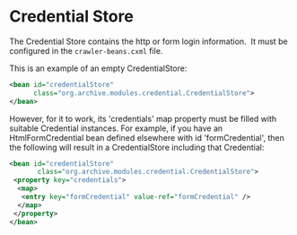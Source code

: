 # Credential Store

The Credential Store contains the http or form login information.  It
must be configured in the `crawler-beans.cxml` file.

This is an example of an empty CredentialStore:

``` xml
<bean id="credentialStore"
      class="org.archive.modules.credential.CredentialStore">
</bean>
```

However, for it to work, its 'credentials' map property must be filled
with suitable Credential instances. For example, if you have an
HtmlFormCredential bean defined elsewhere with id 'formCredential', then
the following will result in a CredentialStore including that
Credential:

``` xml
<bean id="credentialStore"
       class="org.archive.modules.credential.CredentialStore">
 <property key="credentials">
  <map>
   <entry key="formCredential" value-ref="formCredential" />
  </map>
 </property>
</bean>
```
